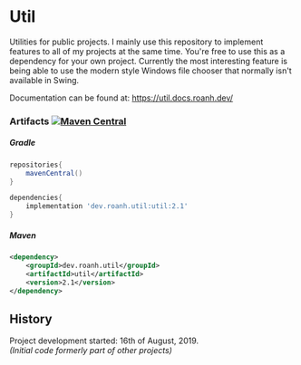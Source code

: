 # Util
Utilities for public projects. I mainly use this repository to implement features to all of my projects at the same time. You're free to use this as a dependency for your own project. Currently the most interesting feature is being able to use the modern style Windows file chooser that normally isn't available in Swing.

Documentation can be found at: https://util.docs.roanh.dev/

### Artifacts [![Maven Central](https://img.shields.io/maven-central/v/dev.roanh.util/util)](https://mvnrepository.com/artifact/dev.roanh.util/util)

##### Gradle 
```groovy
repositories{
	mavenCentral()
}

dependencies{
	implementation 'dev.roanh.util:util:2.1'
}
```

##### Maven
```xml
<dependency>
	<groupId>dev.roanh.util</groupId>
	<artifactId>util</artifactId>
	<version>2.1</version>
</dependency>
````

## History
Project development started: 16th of August, 2019.    
_(Initial code formerly part of other projects)_